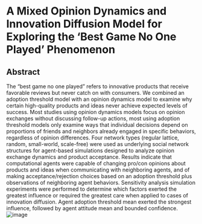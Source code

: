 # A Mixed Opinion Dynamics and Innovation Diffusion Model for Exploring the ‘Best Game No One Played’ Phenomenon

## Abstract
The “best game no one played” refers to innovative products that receive favorable reviews but never catch on with consumers. We combined an adoption threshold model with an opinion dynamics model to examine why certain high-quality products and ideas never achieve expected levels of success. Most studies using opinion dynamics models focus on opinion exchanges without discussing follow-up actions, most using adoption threshold models only examine ways that individual decisions depend on proportions of friends and neighbors already engaged in specific behaviors, regardless of opinion differences. Four network types (regular lattice, random, small-world, scale-free) were used as underlying social network structures for agent-based simulations designed to analyze opinion exchange dynamics and product acceptance. Results indicate that computational agents were capable of changing pro/con opinions about products and ideas when communicating with neighboring agents, and of making acceptance/rejection choices based on an adoption threshold plus observations of neighboring agent behaviors. Sensitivity analysis simulation experiments were performed to determine which factors exerted the greatest influence or required the greatest care when applied to cases of innovation diffusion. Agent adoption threshold mean exerted the strongest influence, followed by agent attitude mean and bounded confidence.![image](https://github.com/user-attachments/assets/c6101171-7694-4524-8e08-e6635b6c04a3)
